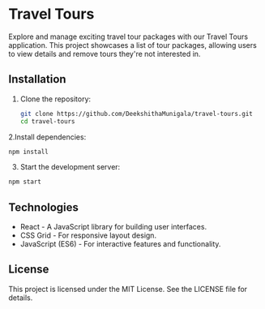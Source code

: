 # Travel Tours

Explore and manage exciting travel tour packages with our Travel Tours application. This project showcases a list of tour packages, allowing users to view details and remove tours they're not interested in.

## Installation

1. Clone the repository:
   ```bash
   git clone https://github.com/DeekshithaMunigala/travel-tours.git
   cd travel-tours
   ```

2.Install dependencies:
  ```bash
  npm install
  ```

3. Start the development server:
  ```bash
  npm start
  ```

## Technologies
- React - A JavaScript library for building user interfaces.
- CSS Grid - For responsive layout design.
- JavaScript (ES6) - For interactive features and functionality.

## License
This project is licensed under the MIT License. See the LICENSE file for details.
